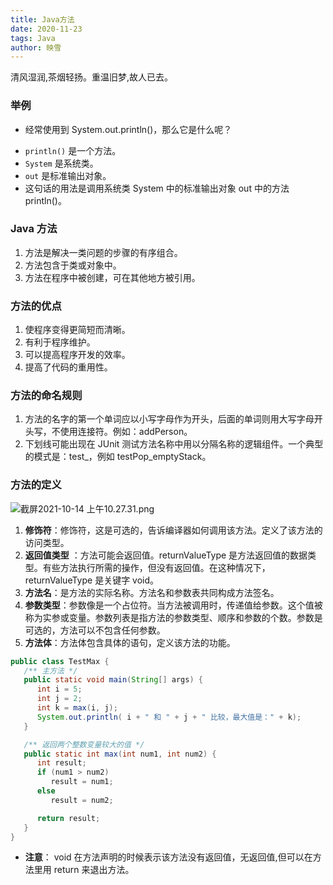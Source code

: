 ```yaml
---
title: Java方法
date: 2020-11-23
tags: Java
author: 映雪
---
```


清风湿润,茶烟轻扬。重温旧梦,故人已去。

<!--more-->

### 举例

- 经常使用到 System.out.println()，那么它是什么呢？

* `println()` 是一个方法。
* `System` 是系统类。
* `out` 是标准输出对象。
* 这句话的用法是调用系统类 System 中的标准输出对象 out 中的方法 println()。

### Java 方法

1. 方法是解决一类问题的步骤的有序组合。
2. 方法包含于类或对象中。
3. 方法在程序中被创建，可在其他地方被引用。

### 方法的优点

1. 使程序变得更简短而清晰。
2. 有利于程序维护。
3. 可以提高程序开发的效率。
4. 提高了代码的重用性。

### 方法的命名规则

1. 方法的名字的第一个单词应以小写字母作为开头，后面的单词则用大写字母开头写，不使用连接符。例如：addPerson。
2. 下划线可能出现在 JUnit 测试方法名称中用以分隔名称的逻辑组件。一个典型的模式是：test<MethodUnderTest>\_<state>，例如 testPop_emptyStack。

### 方法的定义

![截屏2021-10-14 上午10.27.31.png](/images/2021/10/14/UnFNYit8EIOGWj4.png)

1. **修饰符**：修饰符，这是可选的，告诉编译器如何调用该方法。定义了该方法的访问类型。
2. **返回值类型** ：方法可能会返回值。returnValueType 是方法返回值的数据类型。有些方法执行所需的操作，但没有返回值。在这种情况下，returnValueType 是关键字 void。
3. **方法名**：是方法的实际名称。方法名和参数表共同构成方法签名。
4. **参数类型**：参数像是一个占位符。当方法被调用时，传递值给参数。这个值被称为实参或变量。参数列表是指方法的参数类型、顺序和参数的个数。参数是可选的，方法可以不包含任何参数。
5. **方法体**：方法体包含具体的语句，定义该方法的功能。

```java
public class TestMax {
   /** 主方法 */
   public static void main(String[] args) {
      int i = 5;
      int j = 2;
      int k = max(i, j);
      System.out.println( i + " 和 " + j + " 比较，最大值是：" + k);
   }

   /** 返回两个整数变量较大的值 */
   public static int max(int num1, int num2) {
      int result;
      if (num1 > num2)
         result = num1;
      else
         result = num2;

      return result;
   }
}
```

- **注意**： void 在方法声明的时候表示该方法没有返回值，无返回值,但可以在方法里用 return 来退出方法。
